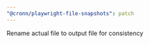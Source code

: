 ```yaml
---
"@cronn/playwright-file-snapshots": patch
---
```


Rename actual file to output file for consistency
